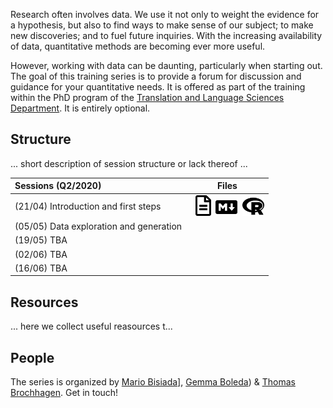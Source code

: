 Research often involves data. We use it not only to weight the evidence for a hypothesis, but also to find ways to make sense of our subject; to make new discoveries; and to fuel future inquiries. With the increasing availability of data, quantitative methods are becoming ever more useful. 

However, working with data can be daunting, particularly when starting out. The goal of this training series is to provide a forum for discussion and guidance for your quantitative needs. It is offered as part of the training within the PhD program of the <a href='https://www.upf.edu/en/web/universitat/-/departament-de-traduccio-i-ciencies-del-llenguatge' target='_blank'>Translation and Language Sciences Department</a>. It is entirely optional. 

## Structure

... short description of session structure or lack thereof ...



  | Sessions (Q2/2020) | Files |
  | :--- | :---: | 
  | (21/04) Introduction and first steps | &nbsp;&nbsp;<a href='./2020q2/session01.html' target='_blank'><img src="./fa/file-alt-regular.svg"  width="25"/></a>&nbsp;&nbsp;<a href='./2020q2/session01.Rmd' target='_blank'><img src="./fa/markdown-brands.svg" width="35"/></a>&nbsp;&nbsp;<a href='./2020q2/session01.R' target='_blank'><img src="./fa/r-project-brands.svg"  width="35"/></a> |
  | (05/05) Data exploration and generation | |
  | (19/05) TBA | |
  | (02/06) TBA | |
  | (16/06) TBA | |

## Resources

... here we collect useful reasources t...

## People
The series is organized by <a href='http://www.mariobisiada.de/' target='_blank'>Mario Bisiada]</a>, <a href='https://gboleda.github.io/' target='_blank'>Gemma Boleda</a>) & <a href='https://brochhagen.github.io' target='_blank'>Thomas Brochhagen</a>. Get in touch!
